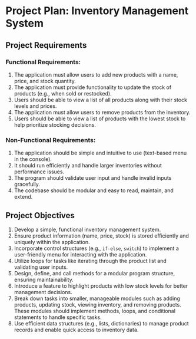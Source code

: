 # Project Plan: Inventory Management System

## Project Requirements

### Functional Requirements:

1. The application must allow users to add new products with a name, price, and stock quantity.
2. The application must provide functionality to update the stock of products (e.g., when sold or restocked).
3. Users should be able to view a list of all products along with their stock levels and prices.
4. The application must allow users to remove products from the inventory.
5. Users should be able to view a list of products with the lowest stock to help prioritize stocking decisions.

### Non-Functional Requirements:

1. The application should be simple and intuitive to use (text-based menu in the console).
2. It should run efficiently and handle larger inventories without performance issues.
3. The program should validate user input and handle invalid inputs gracefully.
4. The codebase should be modular and easy to read, maintain, and extend.

## Project Objectives

1. Develop a simple, functional inventory management system.
2. Ensure product information (name, price, stock) is stored efficiently and uniquely within the application.
3. Incorporate control structures (e.g., `if-else`, `switch`) to implement a user-friendly menu for interacting with the
   application.
4. Utilize loops for tasks like iterating through the product list and validating user inputs.
5. Design, define, and call methods for a modular program structure, ensuring maintainability.
6. Introduce a feature to highlight products with low stock levels for better management decisions.
7. Break down tasks into smaller, manageable modules such as adding products, updating stock, viewing inventory, and
   removing products. These modules should implement methods, loops, and conditional statements to handle specific
   tasks.
8. Use efficient data structures (e.g., lists, dictionaries) to manage product records and enable quick access to
   inventory data.